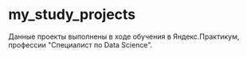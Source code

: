 # my_study_projects
Данные проекты выполнены в ходе обучения в Яндекс.Практикум, профессии "Специалист по Data Science".
